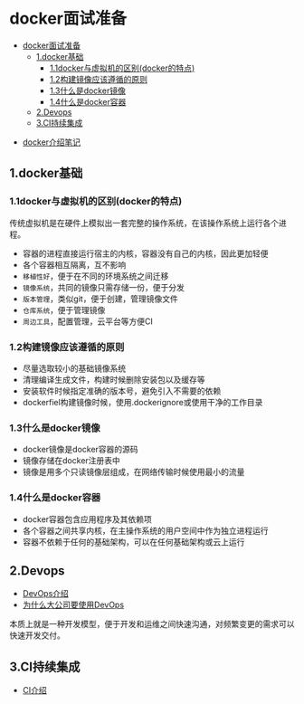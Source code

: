 # docker面试准备

<!-- TOC -->

- [docker面试准备](#docker%e9%9d%a2%e8%af%95%e5%87%86%e5%a4%87)
  - [1.docker基础](#1docker%e5%9f%ba%e7%a1%80)
    - [1.1docker与虚拟机的区别(docker的特点)](#11docker%e4%b8%8e%e8%99%9a%e6%8b%9f%e6%9c%ba%e7%9a%84%e5%8c%ba%e5%88%abdocker%e7%9a%84%e7%89%b9%e7%82%b9)
    - [1.2构建镜像应该遵循的原则](#12%e6%9e%84%e5%bb%ba%e9%95%9c%e5%83%8f%e5%ba%94%e8%af%a5%e9%81%b5%e5%be%aa%e7%9a%84%e5%8e%9f%e5%88%99)
    - [1.3什么是docker镜像](#13%e4%bb%80%e4%b9%88%e6%98%afdocker%e9%95%9c%e5%83%8f)
    - [1.4什么是docker容器](#14%e4%bb%80%e4%b9%88%e6%98%afdocker%e5%ae%b9%e5%99%a8)
  - [2.Devops](#2devops)
  - [3.CI持续集成](#3ci%e6%8c%81%e7%bb%ad%e9%9b%86%e6%88%90)

<!-- /TOC -->

- [docker介绍笔记](../introductions/service/docker_introduction.md)

## 1.docker基础

### 1.1docker与虚拟机的区别(docker的特点)

传统虚拟机是在硬件上模拟出一套完整的操作系统，在该操作系统上运行各个进程。

- 容器的进程直接运行宿主的内核，容器没有自己的内核，因此更加轻便
- 各个容器相互隔离，互不影响
- `移植性好`，便于在不同的环境系统之间迁移
- `镜像系统`，共同的镜像只需存储一份，便于分发
- `版本管理`，类似git，便于创建，管理镜像文件
- `仓库系统`，便于管理镜像
- `周边工具`，配置管理，云平台等方便CI

### 1.2构建镜像应该遵循的原则

- 尽量选取较小的基础镜像系统
- 清理编译生成文件，构建时候删除安装包以及缓存等
- 安装软件时候指定准确的版本号，避免引入不需要的依赖
- dockerfiel构建镜像时候，使用.dockerignore或使用干净的工作目录

### 1.3什么是docker镜像

- docker镜像是docker容器的源码
- 镜像存储在docker注册表中
- 镜像是用多个只读镜像层组成，在网络传输时候使用最小的流量

### 1.4什么是docker容器

- docker容器包含应用程序及其依赖项
- 各个容器之间共享内核，在主操作系统的用户空间中作为独立进程运行
- 容器不依赖于任何的基础架构，可以在任何基础架构或云上运行

## 2.Devops

- [DevOps介绍](https://www.jianshu.com/p/c5d002cf25b9)
- [为什么大公司要使用DevOps](https://blog.csdn.net/g6U8W7p06dCO99fQ3/article/details/82056948)

本质上就是一种开发模型，便于开发和运维之间快速沟通，对频繁变更的需求可以快速开发交付。

## 3.CI持续集成

- [CI介绍](https://www.jianshu.com/p/61b5b549d215)
